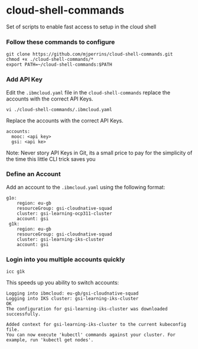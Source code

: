 # cloud-shell-commands

Set of scripts to enable fast access to setup in the cloud shell

### Follow these commands to configure


```
git clone https://github.com/mjperrins/cloud-shell-commands.git
chmod +x ./cloud-shell-commands/*
export PATH=~/cloud-shell-commands:$PATH
```

### Add API Key

Edit the `.ibmcloud.yaml` file in the `cloud-shell-commands` replace the accounts with the correct API Keys.

```
vi ./cloud-shell-commands/.ibmcloud.yaml
```

Replace the accounts with the correct API Keys.

```
accounts:
  mooc: <api key>
  gsi: <api ke>
```

Note: Never story API Keys in Git, its a small price to pay for the simplicity of the time this little CLI trick saves you 


### Define an Account

Add an account to the `.ibmcloud.yaml` using the following format:

```
g1o:
    region: eu-gb
    resourceGroup: gsi-cloudnative-squad
    cluster: gsi-learning-ocp311-cluster
    account: gsi
 g1k:
    region: eu-gb
    resourceGroup: gsi-cloudnative-squad
    cluster: gsi-learning-iks-cluster
    account: gsi
```

### Login into you multiple accounts quickly

```
icc g1k
```

This speeds up you ability to switch accounts:
```
Logging into ibmcloud: eu-gb/gsi-cloudnative-squad
Logging into IKS cluster: gsi-learning-iks-cluster
OK
The configuration for gsi-learning-iks-cluster was downloaded successfully.

Added context for gsi-learning-iks-cluster to the current kubeconfig file.
You can now execute 'kubectl' commands against your cluster. For example, run 'kubectl get nodes'.
```
